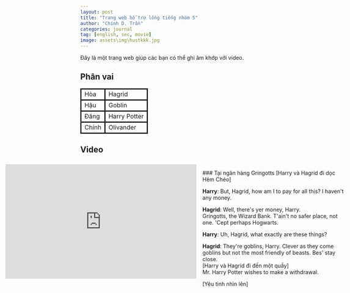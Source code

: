 ```yaml
---
layout: post
title: "Trang web hỗ trợ lồng tiếng nhóm 5"
author: "Chính D. Trần"
categories: journal
tag: [english, sec, movie]
image: assets\img\hustkkk.jpg
---
```

Đây là một trang web giúp các bạn có thể ghi âm khớp với video.

## Phân vai
<style>
    td{
        border: solid;
    }
    .row {
        display: flex;
        width: 95vw;
        margin-left: 50%;
        transform: translateX(-50%);  
    }
    .col {
        padding: 0.5rem;
        height: 20rem;
    }
</style>
<table>
<tr>
<td>Hòa</td>
<td>Hagrid</td>
</tr>
<tr>
<td>Hậu</td>
<td>Goblin</td>
</tr>
<tr>
<td>Đăng</td>
<td>Harry Potter</td>
</tr>
<tr>
<td>Chính</td>
<td>Olivander</td>
</tr>
</table>

## Video
<div class="row">
<div class="col" style="width:55%">
<iframe width="500" height="300" src="https://www.youtube.com/embed/nnD8FKXzIGs?si=xU-nhvEGw6fSbGND&amp;start=418" title="YouTube video player" frameborder="0" allow="accelerometer; autoplay; clipboard-write; encrypted-media; gyroscope; picture-in-picture; web-share" allowfullscreen></iframe>
</div>
<div class="col" style="overflow:auto; width:45%; align-text:center">
<p>
### Tại ngân hàng Gringotts
[Harry và Hagrid đi dọc Hẻm Chéo]

**Harry**: But, Hagrid, how am I to pay for all this? I haven't any money.

**Hagrid**: Well, there's yer money, Harry.\
Gringotts, the Wizard Bank. T'ain't no safer place, not one. 'Cept perhaps Hogwarts.

**Harry**: Uh, Hagrid, what exactly are these things?

**Hagrid**: They're goblins, Harry. Clever as they come goblins but not the most friendly of beasts. Bes' stay close.\
[Harry và Hagrid đi đến một quầy]\
Mr. Harry Potter wishes to make a withdrawal.

[Yêu tinh nhìn lên]

**Goblin**: And does Mr. Harry Potter have his key?

**Hagrid**: Oh, wait a minute. Got it here somewhere. Ha! There's the little devil.\
[Thì thầm] Oh, and there's something else as well.\
[Lấy ra một bức thư] Professor Dumbledore gave me this.\
[Hagrid đưa yêu tinh bức thư] It's about You-Know-What in vault You-Know-Which.

**Goblin**: Very well.

[Mọi người đi xuống tầng hầm]

**Griphook(Tên yêu tinh)**: Vault 687. Lamp, please.\
[Hagrid đưa yêu tinh cái đèn] Key, please.\
[Hagrid đưa yêu tinh chìa khóa và mở hầm.]

**Hagrid**: Didn't think yer mum and dad will leave you with nothing now, did yeh?

[Họ tiếp tục đi xuống hầm]

**Griphook**: Vault 713.

**Harry**: What's in there, Hagrid?

**Hagrid**: Can't tell yeh, Harry. It's Hogwarts business. Very secret.

**Griphook**: Stand back.\
[Mở cửa hầm]

**Hagrid**: Bes' not to mention this to anyone, Harry.\
[Harry gật đầu]

### Tại cửa hàng đũa thần Olivanders
[Hai người tiếp tục đi trên Hẻm Chéo và tiếp tục đi mua đồ]

**Harry**: I still need... a wand.

**Hagrid**: A wand? Well, yeh'll want Ollivanders. [chỉ về phía cửa hàng]<br>
There ain't no place better. Why don't you run along there and wait. I just got one more thing I got to do. Won't be long.

[Harry đi vào cửa hàng]

**Harry**: [Nhẹ nhàng] Hello? Hello?

[Olivander xuất hiện]

**Ollivander**: I wondered when I'd be seeing you, Mr. Potter. It seems only yesterday that your mother and father were in here buying their first wands.

[Chọn đũa thần] Ah. Here we are.\ [Harry cầm đũa nhưng không có gì]\ Well, give it a wave.\
[Harry vẩy đũa thần và làm rất nhiều hộp rơi xuống. Sợ hãi, Harry nhanh chống trả đũa về chỗ cũ]\
Apparently not. [lấy đũa từ trong hộp] Perhaps this.\
[Harry làm vỡ một cái bình]\
No, no, definitely not! No matter. [định lấy đũa thần nhưng dừng lại suy nghĩ ] I wonder...\
[Ollivander đưa đũa thần cho Harry, đũa thần phát sáng khiến Ollivander suy nghĩ]\
Curious. Very curious.

**Harry**: Sorry, but what's curious?

**Ollivander**: [kiểm tra đôi đũa của Harry] I remember every wand I've ever sold, Mr. Potter. It just so happens that the phoenix, whose tail feather resides in your wand gave another feather, just one other. It is curious that you should be destined for this wand when its brother gave you that scar. [chỉ về phía vết sẹo trên đầu Harry]

**Harry**: And who owned that wand?

**Ollivander**: We do not speak his name. The wand chooses the wizard, Mr. Potter. It's not always clear why. But I think it is clear that we can expect great things from you. After all, He-Who-Must-Not-Be-Named did great things. Terrible, yes, but great. [đưa đũa thần cho Hary]

[Harry nghe thấy tiếng gõ cửa.]

**Hagrid**: Harry! Harry! Happy birthday! [Tay cầm con cú Hedwig.]

**Harry**: [kinh ngạc] Wow.
</p>
</div>
</div>

